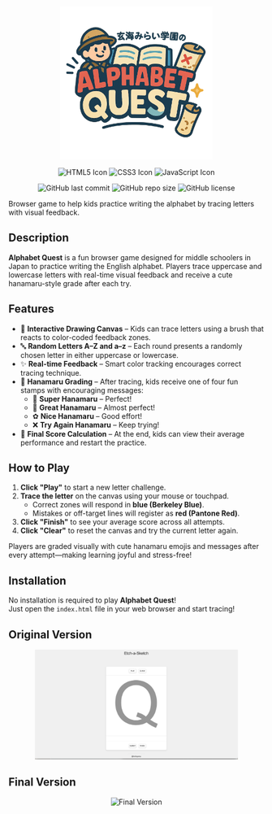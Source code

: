 <div align="center">
  <img src="./images/logo.png" alt="Logo" width="300">
  <p>
    <img src="https://img.icons8.com/color/48/000000/html-5.png" alt="HTML5 Icon" width="40" height="40"/>
    <img src="https://img.icons8.com/color/48/000000/css3.png" alt="CSS3 Icon" width="40" height="40"/>
    <img src="https://img.icons8.com/color/48/000000/javascript.png" alt="JavaScript Icon" width="40" height="40"/>
  </p>
</div>

<p align="center">
  <img src="https://img.shields.io/github/last-commit/hellogaray/Genkai-Bowsers-Big-Blast" alt="GitHub last commit">
  <img src="https://img.shields.io/github/repo-size/hellogaray/Genkai-Bowsers-Big-Blast" alt="GitHub repo size">
  <img src="https://img.shields.io/github/license/hellogaray/Genkai-Bowsers-Big-Blast" alt="GitHub license">
</p>

Browser game to help kids practice writing the alphabet by tracing letters with visual feedback.

## Description

**Alphabet Quest** is a fun browser game designed for middle schoolers in Japan to practice writing the English alphabet. Players trace uppercase and lowercase letters with real-time visual feedback and receive a cute hanamaru-style grade after each try.

## Features

- 🎨 **Interactive Drawing Canvas** – Kids can trace letters using a brush that reacts to color-coded feedback zones.
- 🔤 **Random Letters A–Z and a–z** – Each round presents a randomly chosen letter in either uppercase or lowercase.
- ✨ **Real-time Feedback** – Smart color tracking encourages correct tracing technique.
- 🌸 **Hanamaru Grading** – After tracing, kids receive one of four fun stamps with encouraging messages:
  - 💮 **Super Hanamaru** – Perfect!
  - 🌼 **Great Hanamaru** – Almost perfect!
  - ✿ **Nice Hanamaru** – Good effort!
  - ❌ **Try Again Hanamaru** – Keep trying!
- 🎯 **Final Score Calculation** – At the end, kids can view their average performance and restart the practice.

## How to Play

1. **Click "Play"** to start a new letter challenge.
2. **Trace the letter** on the canvas using your mouse or touchpad.
   - Correct zones will respond in **blue (Berkeley Blue)**.
   - Mistakes or off-target lines will register as **red (Pantone Red)**.
3. **Click "Finish"** to see your average score across all attempts.
4. **Click "Clear"** to reset the canvas and try the current letter again.

Players are graded visually with cute hanamaru emojis and messages after every attempt—making learning joyful and stress-free!

## Installation

No installation is required to play **Alphabet Quest**!  
Just open the `index.html` file in your web browser and start tracing!

## Original Version
<div align="center">
  <img src="./images/original.png" alt="Original Version" width="400">
</div>

## Final Version
<div align="center">
  <img src="./images/final.png" alt="Final Version" width="400">
</div>

